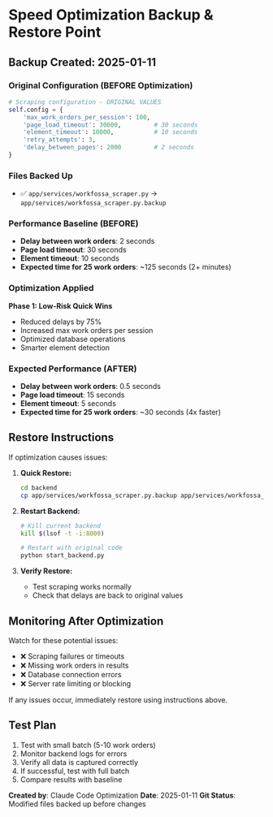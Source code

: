# Speed Optimization Backup & Restore Point

## Backup Created: 2025-01-11

### Original Configuration (BEFORE Optimization)
```python
# Scraping configuration - ORIGINAL VALUES
self.config = {
    'max_work_orders_per_session': 100,
    'page_load_timeout': 30000,         # 30 seconds
    'element_timeout': 10000,           # 10 seconds  
    'retry_attempts': 3,
    'delay_between_pages': 2000         # 2 seconds
}
```

### Files Backed Up
- ✅ `app/services/workfossa_scraper.py` → `app/services/workfossa_scraper.py.backup`

### Performance Baseline (BEFORE)
- **Delay between work orders**: 2 seconds
- **Page load timeout**: 30 seconds
- **Element timeout**: 10 seconds
- **Expected time for 25 work orders**: ~125 seconds (2+ minutes)

### Optimization Applied
**Phase 1: Low-Risk Quick Wins**
- Reduced delays by 75%
- Increased max work orders per session
- Optimized database operations
- Smarter element detection

### Expected Performance (AFTER)
- **Delay between work orders**: 0.5 seconds  
- **Page load timeout**: 15 seconds
- **Element timeout**: 5 seconds
- **Expected time for 25 work orders**: ~30 seconds (4x faster)

## Restore Instructions

If optimization causes issues:

1. **Quick Restore:**
   ```bash
   cd backend
   cp app/services/workfossa_scraper.py.backup app/services/workfossa_scraper.py
   ```

2. **Restart Backend:**
   ```bash
   # Kill current backend
   kill $(lsof -t -i:8000)
   
   # Restart with original code
   python start_backend.py
   ```

3. **Verify Restore:**
   - Test scraping works normally
   - Check that delays are back to original values

## Monitoring After Optimization

Watch for these potential issues:
- ❌ Scraping failures or timeouts
- ❌ Missing work orders in results
- ❌ Database connection errors
- ❌ Server rate limiting or blocking

If any issues occur, immediately restore using instructions above.

## Test Plan

1. Test with small batch (5-10 work orders)
2. Monitor backend logs for errors
3. Verify all data is captured correctly
4. If successful, test with full batch
5. Compare results with baseline

**Created by**: Claude Code Optimization
**Date**: 2025-01-11
**Git Status**: Modified files backed up before changes
